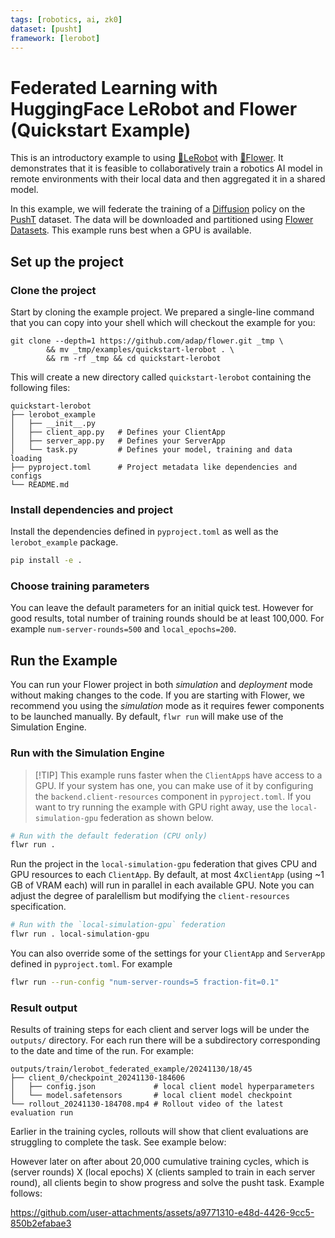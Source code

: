 ```yaml
---
tags: [robotics, ai, zk0]
dataset: [pusht]
framework: [lerobot]
---
```


# Federated Learning with HuggingFace LeRobot and Flower (Quickstart Example)

This is an introductory example to using [🤗LeRobot](https://huggingface.co/lerobot) with [🌼Flower](https://flower.ai/). It demonstrates that it is feasible to collaboratively train a robotics AI model in remote environments with their local data and then aggregated it in a shared model.

In this example, we will federate the training of a [Diffusion](https://arxiv.org/abs/2303.04137) policy on the [PushT](https://huggingface.co/datasets/lerobot/pusht/tree/v1.3) dataset. The data will be downloaded and partitioned using [Flower Datasets](https://flower.ai/docs/datasets/). This example runs best when a GPU is available.

## Set up the project

### Clone the project

Start by cloning the example project. We prepared a single-line command that you can copy into your shell which will checkout the example for you:

```shell
git clone --depth=1 https://github.com/adap/flower.git _tmp \
		&& mv _tmp/examples/quickstart-lerobot . \
		&& rm -rf _tmp && cd quickstart-lerobot
```

This will create a new directory called `quickstart-lerobot` containing the following files:

```shell
quickstart-lerobot
├── lerobot_example
│   ├── __init__.py
│   ├── client_app.py   # Defines your ClientApp
│   ├── server_app.py   # Defines your ServerApp
│   └── task.py         # Defines your model, training and data loading
├── pyproject.toml      # Project metadata like dependencies and configs
└── README.md
```

### Install dependencies and project

Install the dependencies defined in `pyproject.toml` as well as the `lerobot_example` package.

```bash
pip install -e .
```

### Choose training parameters

You can leave the default parameters for an initial quick test. However for good results, total number of training rounds should be at least 100,000. For example 
`num-server-rounds=500` and `local_epochs=200`.

## Run the Example

You can run your Flower project in both _simulation_ and _deployment_ mode without making changes to the code. If you are starting with Flower, we recommend you using the _simulation_ mode as it requires fewer components to be launched manually. By default, `flwr run` will make use of the Simulation Engine.

### Run with the Simulation Engine

> \[!TIP\]
> This example runs faster when the `ClientApp`s have access to a GPU. If your system has one, you can make use of it by configuring the `backend.client-resources` component in `pyproject.toml`. If you want to try running the example with GPU right away, use the `local-simulation-gpu` federation as shown below.

```bash
# Run with the default federation (CPU only)
flwr run .
```

Run the project in the `local-simulation-gpu` federation that gives CPU and GPU resources to each `ClientApp`. By default, at most 4x`ClientApp` (using ~1 GB of VRAM each) will run in parallel in each available GPU. Note you can adjust the degree of paralellism but modifying the `client-resources` specification.

```bash
# Run with the `local-simulation-gpu` federation
flwr run . local-simulation-gpu
```

You can also override some of the settings for your `ClientApp` and `ServerApp` defined in `pyproject.toml`. For example

```bash
flwr run --run-config "num-server-rounds=5 fraction-fit=0.1"
```

### Result output

Results of training steps for each client and server logs will be under the `outputs/` directory. For each run there will be a subdirectory corresponding to the date and time of the run. For example:

```shell
outputs/train/lerobot_federated_example/20241130/18/45
├── client_0/checkpoint_20241130-184606
│   ├── config.json 			# local client model hyperparameters
│   └── model.safetensors   	# local client model checkpoint
└── rollout_20241130-184708.mp4 # Rollout video of the latest evaluation run
```

Earlier in the training cycles, rollouts will show that client evaluations are struggling to complete the task. See example below:



However later on after about 20,000 cumulative training cycles, which is (server rounds) X (local epochs) X (clients sampled to train in each server round), 
all clients begin to show progress and solve the pusht task. Example follows:

https://github.com/user-attachments/assets/a9771310-e48d-4426-9cc5-850b2efabae3

